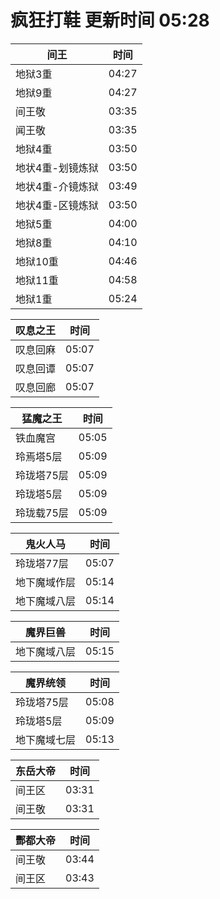 # 疯狂打鞋 更新时间 05:28

| 间王   | 时间    |
|--------|-------|
| 地狱3重 | 04:27 |
| 地狱9重 | 04:27 |
| 间王敬 | 03:35 |
| 闻王敬 | 03:35 |
| 地狱4重 | 03:50 |
| 地状4重-划镜炼狱 | 03:50 |
| 地状4重-介镜炼狱 | 03:49 |
| 地状4重-区镜炼狱 | 03:50 |
| 地狱5重 | 04:00 |
| 地狱8重 | 04:10 |
| 地狱10重 | 04:46 |
| 地狱11重 | 04:58 |
| 地狱1重 | 05:24 |

| 叹息之王   | 时间    |
|--------|-------|
| 叹息回麻 | 05:07 |
| 叹息回谭 | 05:07 |
| 叹息回廊 | 05:07 |

| 猛魔之王   | 时间    |
|--------|-------|
| 铁血魔宫 | 05:05 |
| 玲焉塔5层 | 05:09 |
| 玲珑塔75层 | 05:09 |
| 玲珑塔5层 | 05:09 |
| 玲珑载75层 | 05:09 |

| 鬼火人马   | 时间    |
|--------|-------|
| 玲珑塔77层 | 05:07 |
| 地下魔域作层 | 05:14 |
| 地下魔域八层 | 05:14 |

| 魔界巨兽   | 时间    |
|--------|-------|
| 地下魔域八层 | 05:15 |

| 魔界统领   | 时间    |
|--------|-------|
| 玲珑塔75层 | 05:08 |
| 玲珑塔5层 | 05:09 |
| 地下魔域七层 | 05:13 |

| 东岳大帝   | 时间    |
|--------|-------|
| 间王区 | 03:31 |
| 间王敬 | 03:31 |

| 酆都大帝   | 时间    |
|--------|-------|
| 间王敬 | 03:44 |
| 间王区 | 03:43 |